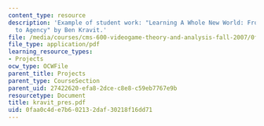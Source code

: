 ```yaml
---
content_type: resource
description: 'Example of student work: "Learning A Whole New World: From Design Spaces
  to Agency" by Ben Kravit.'
file: /media/courses/cms-600-videogame-theory-and-analysis-fall-2007/0faa0c4de7b602132daf30218f16dd71_kravit_pres.pdf
file_type: application/pdf
learning_resource_types:
- Projects
ocw_type: OCWFile
parent_title: Projects
parent_type: CourseSection
parent_uid: 27422620-efa8-2dce-c8e8-c59eb7767e9b
resourcetype: Document
title: kravit_pres.pdf
uid: 0faa0c4d-e7b6-0213-2daf-30218f16dd71
---
```

